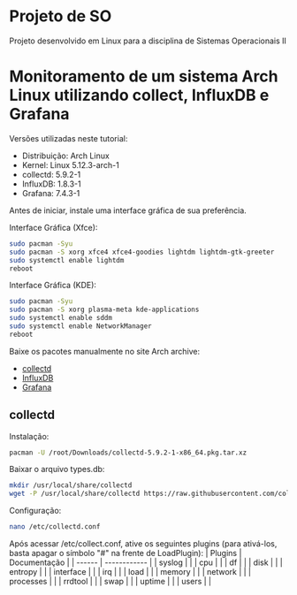 # Projeto de SO
Projeto desenvolvido em Linux para a disciplina de Sistemas Operacionais II

# Monitoramento de um sistema Arch Linux utilizando collect, InfluxDB e Grafana

Versões utilizadas neste tutorial:

 - Distribuição: Arch Linux
 - Kernel: Linux 5.12.3-arch-1
 - collectd: 5.9.2-1
 - InfluxDB: 1.8.3-1
 - Grafana: 7.4.3-1

Antes de iniciar, instale uma interface gráfica de sua preferência.

Interface Gráfica (Xfce):
```sh
sudo pacman -Syu
sudo pacman -S xorg xfce4 xfce4-goodies lightdm lightdm-gtk-greeter
sudo systemctl enable lightdm
reboot
```

Interface Gráfica (KDE):
```sh
sudo pacman -Syu
sudo pacman -S xorg plasma-meta kde-applications
sudo systemctl enable sddm
sudo systemctl enable NetworkManager
reboot
```

Baixe os pacotes manualmente no site Arch archive:

 - [collectd](https://archive.archlinux.org/packages/c/collectd/collectd-5.9.2-1-x86_64.pkg.tar.xz)
 - [InfluxDB](https://archive.archlinux.org/packages/i/influxdb/influxdb-1.8.3-1-x86_64.pkg.tar.zst)
 - [Grafana](https://archive.archlinux.org/packages/g/grafana/grafana-7.4.3-1-x86_64.pkg.tar.zst)

## collectd

Instalação:
```sh
pacman -U /root/Downloads/collectd-5.9.2-1-x86_64.pkg.tar.xz
```

Baixar o arquivo types.db:
```sh
mkdir /usr/local/share/collectd
wget -P /usr/local/share/collectd https://raw.githubusercontent.com/collectd/collectd/master/src/types.db
```

Configuração:
```sh
nano /etc/collectd.conf
```

Após acessar /etc/collect.conf, ative os seguintes plugins (para ativá-los, basta apagar o símbolo "#" na frente de LoadPlugin):
| Plugins   | Documentação |
| ------    | ------------ |
| syslog    |              | 
| cpu       |              | 
| df        |              | 
| disk      |              | 
| entropy   |              | 
| interface |              | 
| irq       |              | 
| load      |              | 
| memory    |              | 
| network   |              | 
| processes |              | 
| rrdtool   |              | 
| swap      |              | 
| uptime    |              | 
| users     |              | 


	

